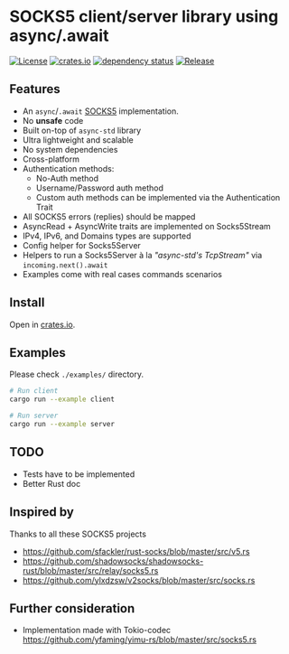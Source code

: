 # SOCKS5 client/server library using async/.await
[![License](https://img.shields.io/github/license/dizda/fast-socks5.svg)](https://github.com/dizda/fast-socks5)
[![crates.io](https://img.shields.io/crates/fast-socks5.svg)](https://crates.io/crates/fast-socks5)
[![dependency status](https://deps.rs/repo/github/dizda/fast-socks5/status.svg)](https://deps.rs/repo/github/dizda/fast-socks5)
[![Release](https://img.shields.io/github/release/dizda/fast-socks5.svg)](https://github.com/dizda/fast-socks5/releases)

## Features

- An `async`/`.await` [SOCKS5](https://tools.ietf.org/html/rfc1928) implementation.
- No **unsafe** code
- Built on-top of `async-std` library
- Ultra lightweight and scalable
- No system dependencies
- Cross-platform
- Authentication methods:
  - No-Auth method
  - Username/Password auth method
  - Custom auth methods can be implemented via the Authentication Trait
- All SOCKS5 errors (replies) should be mapped
- AsyncRead + AsyncWrite traits are implemented on Socks5Stream
- IPv4, IPv6, and Domains types are supported
- Config helper for Socks5Server
- Helpers to run a Socks5Server à la *"async-std's TcpStream"* via `incoming.next().await`
- Examples come with real cases commands scenarios

## Install

Open in [crates.io](https://crates.io/crates/fast-socks5).


## Examples

Please check `./examples/` directory.

```bash
# Run client
cargo run --example client

# Run server
cargo run --example server
```

## TODO
- Tests have to be implemented
- Better Rust doc

## Inspired by

Thanks to all these SOCKS5 projects

- https://github.com/sfackler/rust-socks/blob/master/src/v5.rs
- https://github.com/shadowsocks/shadowsocks-rust/blob/master/src/relay/socks5.rs
- https://github.com/ylxdzsw/v2socks/blob/master/src/socks.rs

## Further consideration

- Implementation made with Tokio-codec https://github.com/yfaming/yimu-rs/blob/master/src/socks5.rs